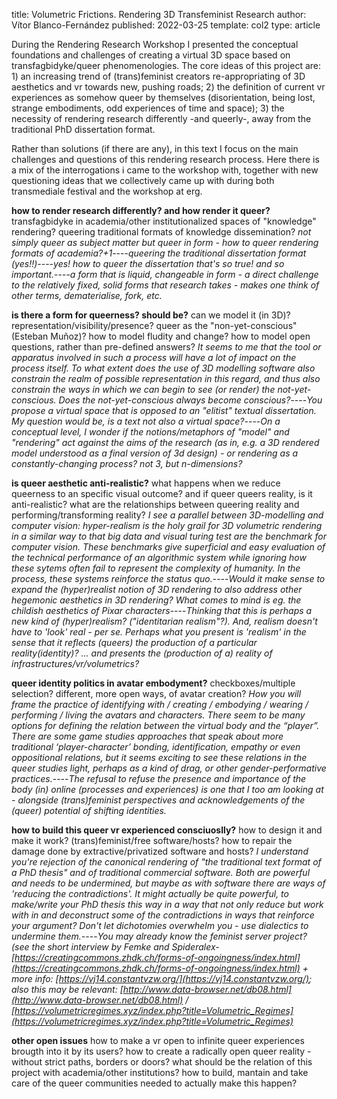 title: Volumetric Frictions. Rendering 3D Transfeminist Research
author: Vítor Blanco-Fernández
published: 2022-03-25
template: col2
type: article




During the Rendering Research Workshop I presented the conceptual foundations and challenges of creating a virtual 3D space based on transfagbidyke/queer phenomenologies. The core ideas of this project are: 1) an increasing trend of (trans)feminist creators re-appropriating  of 3D aesthetics and vr towards new, pushing roads; 2) the definition of current vr experiences as somehow queer by themselves (disorientation, being lost, strange embodiments, odd experiences of time and space); 3) the necessity of rendering research differently -and queerly-, away from the traditional PhD dissertation format. 

Rather than solutions (if there are any), in this text I focus on the main challenges and questions of this rendering research process. Here there is a mix of the interrogations i came to the workshop with, together with new questioning ideas that we collectively came up with during both transmediale festival and the workshop at erg.

**how to render research differently? and how render it queer?** transfagbidyke in academia/other institutionalized spaces of "knowledge" rendering? queering traditional formats of knowledge dissemination? *not simply queer as subject matter but queer in form - how to queer rendering formats of academia?+1*----*queering the traditional dissertation format (yes!!)*----*yes! how to queer the dissertation that's so true! and so important.*----*a form that is liquid, changeable in form - a direct challenge to the relatively fixed, solid forms that research takes - makes one think of other terms, dematerialise, fork, etc.*


**is there a form for queerness? should be?** can we model it (in 3D)? representation/visibility/presence? queer as the "non-yet-conscious" (Esteban Muñoz)? how to model fludity and change? how to model open questions, rather than pre-defined answers? *It seems to me that the tool or apparatus involved in such a process will have a lot of impact on the process itself. To what extent does the use of 3D modelling software also constrain the realm of possible representation in this regard, and thus also constrain the ways in which we can begin to see (or render) the not-yet-conscious. Does the not-yet-conscious always become conscious?*----*You propose a virtual space that is opposed to an "elitist" textual dissertation. My question would be, is a text not also a virtual space?*----*On a conceptual level, I wonder if the notions/metaphors of "model" and "rendering" act against the aims of the research (as in, e.g.  a 3D rendered model understood as a final version of 3d design) - or rendering as a constantly-changing process? not 3, but n-dimensions?*

**is queer aesthetic anti-realistic?** what happens when we reduce queerness to an specific visual outcome? and if queer queers reality, is it anti-realistic? what are the relationships between queering reality and performing/transforming reality?  *I see a parallel between 3D-modelling and computer vision: hyper-realism is the holy grail for 3D volumetric rendering in a similar way to that big data and visual turing test are the benchmark for computer vision. These benchmarks give superficial and easy evaluation of the technical performance of an algorithmic system while ignoring how these sytems often fail to represent the complexity of humanity. In the process, these systems reinforce the status quo.*----*Would it make sense to expand the (hyper)realist notion of 3D rendering to also address other hegemonic aesthetics in 3D rendering? What comes to mind is eg. the childish aesthetics of Pixar characters*----*Thinking that this is perhaps a new kind of (hyper)realism?  ("identitarian realism"?). And, realism doesn't have to 'look' real - per se. Perhaps what you present is 'realism' in the sense that it reflects (queers) the production of a particular reality(identity)? ... and presents the (production of a) reality of infrastructures/vr/volumetrics?*

**queer identity politics in avatar embodyment?** checkboxes/multiple selection? different, more open ways, of avatar creation? *How you will frame the practice of identifying with / creating / embodying / wearing / performing / living the avatars and characters. There seem to be many options for defining the relation between the virtual body and the “player”. There are some game studies approaches that speak about more traditional ‘player-character’ bonding, identification, empathy or even oppositional relations, but it seems exciting to see these relations in the queer studies light, perhaps as a kind of drag, or other gender-performative practices.*----*The refusal to refuse the presence and importance of the body (in) online (processes and experiences) is one that I too am looking at - alongside (trans)feminist perspectives and acknowledgements of the (queer) potential of shifting identities.*

**how to build this queer vr experienced consciuoslly?** how to design it and make it work? (trans)feminist/free software/hosts? how to repair the damage done by extractive/privatized software and hosts? *I understand you're rejection of the canonical rendering of "the traditional text format of a PhD thesis" and of traditional commercial software. Both are powerful and needs to be undermined, but maybe as with software there are ways of 'reducing the contradictions'. It might actually be quite powerful, to make/write your PhD thesis this way in a way that not only reduce but work with in and deconstruct some of the contradictions in ways that reinforce your argument? Don't let dichotomies overwhelm you - use dialectics to undermine them.*----*You may already know the feminist server project? (see the short interview by  Femke and Spideralex- [https://creatingcommons.zhdk.ch/forms-of-ongoingness/index.html](https://creatingcommons.zhdk.ch/forms-of-ongoingness/index.html) + more info: [https://vj14.constantvzw.org/](https://vj14.constantvzw.org/); also this may be relevant: [http://www.data-browser.net/db08.html](http://www.data-browser.net/db08.html) / [https://volumetricregimes.xyz/index.php?title=Volumetric_Regimes](https://volumetricregimes.xyz/index.php?title=Volumetric_Regimes)*

**other open issues** how to make a vr open to infinite queer experiences brougth into it by its users? how to create a radically open queer reality -without strict paths, borders or doors? what should be the relation of this project with academia/other institutions? how to build, mantain and take care of the queer communities needed to actually make this happen?